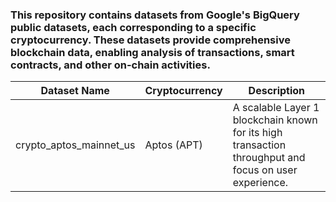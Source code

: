 

### This repository contains datasets from Google's BigQuery public datasets, each corresponding to a specific cryptocurrency. These datasets provide comprehensive blockchain data, enabling analysis of transactions, smart contracts, and other on-chain activities.


| Dataset Name             | Cryptocurrency | Description |
|--------------------------|--------------|-------------|
| crypto_aptos_mainnet_us  | Aptos (APT)  | A scalable Layer 1 blockchain known for its high transaction throughput and focus on user experience. |
